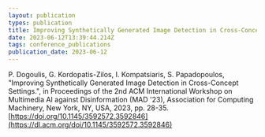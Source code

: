 ```yaml
---
layout: publication
types: publication
title: Improving Synthetically Generated Image Detection in Cross-Concept Settings
date: 2023-06-12T13:39:44.214Z
tags: conference_publications
publication_date: 2023-06-12
---
```

P. Dogoulis, G. Kordopatis-Zilos, I. Kompatsiaris, S. Papadopoulos, "Improving Synthetically Generated Image Detection in Cross-Concept Settings.", in Proceedings of the 2nd ACM International Workshop on Multimedia AI against Disinformation (MAD '23), Association for Computing Machinery, New York, NY, USA, 2023, pp. 28-35. [https://doi.org/10.1145/3592572.3592846](https://dl.acm.org/doi/10.1145/3592572.3592846)